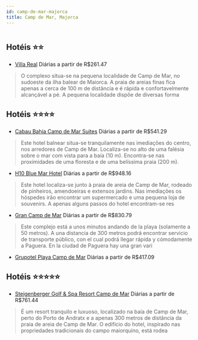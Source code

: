 ```yaml
---
id: camp-de-mar-majorca
title: Camp de Mar, Majorca
---
```


<center><img src="http://photos.hotelbeds.com/giata/00/003339/003339a_hb_a_001.jpg" alt="" /></center>


## Hotéis ⭐️⭐️

-    [Villa Real](https://www.hurb.com/aud/https://www.hurb.com/hoteis/camp-de-mar/villa-real-JNP-JP073380?cmp=18055) Diárias a partir de R$261.47
   > O complexo situa-se na pequena localidade de Camp de Mar, no sudoeste da ilha balear de Maiorca. A praia de areias finas fica apenas a cerca de 100 m de distância e é rápida e confortavelmente alcançável a pé. A pequena localidade dispõe de diversas forma

## Hotéis ⭐️⭐️⭐️⭐️

-    [Cabau Bahia Camp de Mar Suites](https://www.hurb.com/aud/https://www.hurb.com/hoteis/camp-de-mar/cabau-bahia-camp-de-mar-suites-JNP-JP149530?cmp=18055) Diárias a partir de R$541.29
   > Este hotel balnear situa-se tranquilamente nas imediações do centro, nos arredores de Camp de Mar. Localiza-se no alto de uma falésia sobre o mar com vista para a baía (10 m). Encontra-se nas proximidades de uma floresta e de uma belíssima praia (200 m). 
-    [H10 Blue Mar Hotel](https://www.hurb.com/aud/https://www.hurb.com/hoteis/camp-de-mar/h10-blue-mar-hotel-JNP-JP354222?cmp=18055) Diárias a partir de R$948.16
   > Este hotel localiza-se junto à praia de areia de Camp de Mar, rodeado de pinheiros, amendoeiras e extensos jardins. Nas imediações os hóspedes irão encontrar um supermercado e uma pequena loja de souvenirs. A apenas alguns passos do hotel encontram-se res
-    [Gran Camp de Mar](https://www.hurb.com/aud/https://www.hurb.com/hoteis/camp-de-mar/gran-camp-de-mar-JNP-JP046790?cmp=18055) Diárias a partir de R$830.79
   > Este complejo está a unos minutos andando de la playa (solamente a 50 metros). A una distancia de 300 metros podrá encontrar servicio de transporte público, con el cual podrá llegar rápida y cómodamente a Paguera. En la ciudad de Paguera hay una gran vari
-    [Grupotel Playa Camp de Mar](https://www.hurb.com/aud/https://www.hurb.com/hoteis/camp-de-mar/grupotel-playa-camp-de-mar-JNP-JP821979?cmp=18055) Diárias a partir de R$417.09
   > 

## Hotéis ⭐️⭐️⭐️⭐️⭐️

-    [Steigenberger Golf & Spa Resort Camp de Mar](https://www.hurb.com/aud/https://www.hurb.com/hoteis/camp-de-mar/steigenberger-golf-spa-resort-camp-de-mar-JNP-JP046609?cmp=18055) Diárias a partir de R$761.44
   > É um resort tranquilo e luxuoso, localizado na baía de Camp de Mar, perto do Porto de Andratx e a apenas 300 metros de distância da praia de areia de Camp de Mar. O edifício do hotel, inspirado nas propriedades tradicionais do campo maiorquino, está rodea
